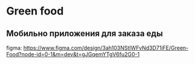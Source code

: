 # Green food
## Мобильно приложения для заказа еды
figma: https://www.figma.com/design/3ah103NStIWFvNd3D71iFE/Green-Food?node-id=0-1&m=dev&t=gJGqemYTgV6fu2G0-1
